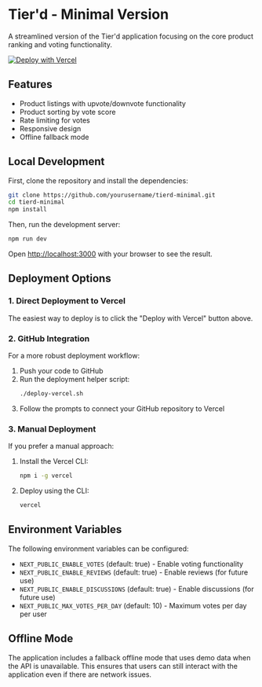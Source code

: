 # Tier'd - Minimal Version

A streamlined version of the Tier'd application focusing on the core product ranking and voting functionality.

[![Deploy with Vercel](https://vercel.com/button)](https://vercel.com/new/clone?repository-url=https%3A%2F%2Fgithub.com%2Fyourusername%2Ftierd-minimal&env=NEXT_PUBLIC_ENABLE_VOTES,NEXT_PUBLIC_ENABLE_REVIEWS,NEXT_PUBLIC_ENABLE_DISCUSSIONS,NEXT_PUBLIC_MAX_VOTES_PER_DAY&envDescription=Configure%20feature%20flags%20for%20your%20deployment&envDefault=true,true,true,10&project-name=tierd-app&repository-name=tierd-app)

## Features

- Product listings with upvote/downvote functionality
- Product sorting by vote score
- Rate limiting for votes
- Responsive design
- Offline fallback mode

## Local Development

First, clone the repository and install the dependencies:

```bash
git clone https://github.com/yourusername/tierd-minimal.git
cd tierd-minimal
npm install
```

Then, run the development server:

```bash
npm run dev
```

Open [http://localhost:3000](http://localhost:3000) with your browser to see the result.

## Deployment Options

### 1. Direct Deployment to Vercel

The easiest way to deploy is to click the "Deploy with Vercel" button above.

### 2. GitHub Integration

For a more robust deployment workflow:

1. Push your code to GitHub
2. Run the deployment helper script:
   ```bash
   ./deploy-vercel.sh
   ```
3. Follow the prompts to connect your GitHub repository to Vercel

### 3. Manual Deployment

If you prefer a manual approach:

1. Install the Vercel CLI:
   ```bash
   npm i -g vercel
   ```

2. Deploy using the CLI:
   ```bash
   vercel
   ```

## Environment Variables

The following environment variables can be configured:

- `NEXT_PUBLIC_ENABLE_VOTES` (default: true) - Enable voting functionality
- `NEXT_PUBLIC_ENABLE_REVIEWS` (default: true) - Enable reviews (for future use)
- `NEXT_PUBLIC_ENABLE_DISCUSSIONS` (default: true) - Enable discussions (for future use)
- `NEXT_PUBLIC_MAX_VOTES_PER_DAY` (default: 10) - Maximum votes per day per user

## Offline Mode

The application includes a fallback offline mode that uses demo data when the API is unavailable. This ensures that users can still interact with the application even if there are network issues. 